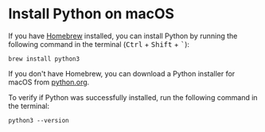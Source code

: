 # Install Python on macOS

If you have [Homebrew](https://brew.sh/) installed, you can install Python by running the following command in the terminal (<kbd>Ctrl</kbd> + <kbd>Shift</kbd> + <kbd>`</kbd>):

```
brew install python3
```

If you don't have Homebrew, you can download a Python installer for macOS from [python.org](https://www.python.org/downloads/mac-osx/).

To verify if Python was successfully installed, run the following command in the terminal:

```
python3 --version
```
